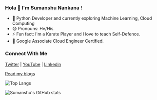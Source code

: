 ### Hola 👋 I'm Sumanshu Nankana !

- 🌱 Python Developer and currently exploring Machine Learning, Cloud Computing
- 😄 Pronouns: He/His.
- ⚡ Fun fact: I'm a Karate Player and I love to teach Self-Defence.
- 🔭 Google Associate Cloud Engineer Certified.

### Connect With Me
[Twitter](https://twitter.com/sumanshunankana) | [YouTube](https://www.youtube.com/channel/UCjNw0PpE3gKX_GCKMkT2BUA) | [Linkedin](https://www.linkedin.com/in/sumanshu-nankana-483b483b/)

[Read my blogs](https://sumanshunankana.hashnode.dev/)


![Top Langs](https://github-readme-stats.vercel.app/api/top-langs/?username=Sumanshu-Nankana&layout=compact)


![Sumanshu's GitHub stats](https://github-readme-stats.vercel.app/api?username=Sumanshu-Nankana&show_icons=true&theme=radical)


<!--
**Sumanshu-Nankana/Sumanshu-Nankana** is a ✨ _special_ ✨ repository because its `README.md` (this file) appears on your GitHub profile.

Here are some ideas to get you started:

- 🔭 I’m currently working on ...
- 👯 I’m looking to collaborate on ...
- 🤔 I’m looking for help with ...
- 💬 Ask me about ...
-->
